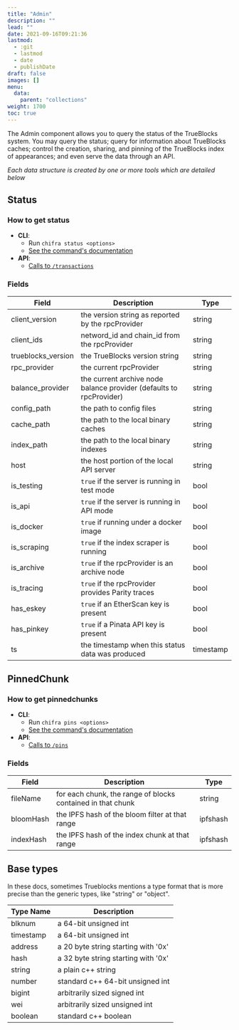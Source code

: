 ```yaml
---
title: "Admin"
description: ""
lead: ""
date: 2021-09-16T09:21:36
lastmod:
  - :git
  - lastmod
  - date
  - publishDate
draft: false
images: []
menu:
  data:
    parent: "collections"
weight: 1700
toc: true
---
```


The Admin component allows you to query the status of the TrueBlocks system. You may query the status; query for information about TrueBlocks caches; control the creation, sharing, and pinning of the TrueBlocks index of appearances; and even serve the data through an API.

_Each data structure is created by one or more tools which are detailed below_

## Status

<!-- TEXT ABOUT STATUS -->

### How to get status

- **CLI**:
  - Run `chifra status <options>`
  - [See the command's documentation](/docs/chifra/chaindata/#chifra-transactions)
- **API**:
  - [Calls to `/transactions`](/api#operation/chaindata-transactions)

### Fields

| Field | Description | Type |
|-------|-------------|------|
| client_version | the version string as reported by the rpcProvider | string |
| client_ids | netword_id and chain_id from the rpcProvider | string |
| trueblocks_version | the TrueBlocks version string | string |
| rpc_provider | the current rpcProvider | string |
| balance_provider | the current archive node balance provider (defaults to rpcProvider) | string |
| config_path | the path to config files | string |
| cache_path | the path to the local binary caches | string |
| index_path | the path to the local binary indexes | string |
| host | the host portion of the local API server | string |
| is_testing | `true` if the server is running in test mode | bool |
| is_api | `true` if the server is running in API mode | bool |
| is_docker | `true` if running under a docker image | bool |
| is_scraping | `true` if the index scraper is running | bool |
| is_archive | `true` if the rpcProvider is an archive node | bool |
| is_tracing | `true` if the rpcProvider provides Parity traces | bool |
| has_eskey | `true` if an EtherScan key is present | bool |
| has_pinkey | `true` if a Pinata API key is present | bool |
| ts | the timestamp when this status data was produced | timestamp |

## PinnedChunk

<!-- TEXT ABOUT PINNED CHUNKS -->

### How to get pinnedchunks

- **CLI**:
  - Run `chifra pins <options>`
  - [See the command's documentation](/docs/chifra/admin/#chifra-pins)
- **API**:
  - [Calls to `/pins`](/api#operation/admin-pins)

### Fields

| Field | Description | Type |
|-------|-------------|------|
| fileName | for each chunk, the range of blocks contained in that chunk | string |
| bloomHash | the IPFS hash of the bloom filter at that range | ipfshash |
| indexHash | the IPFS hash of the index chunk at that range | ipfshash |
## Base types

In these docs, sometimes Trueblocks mentions a type format that is more
precise than the generic types, like "string" or "object".

| Type Name | Description                         |
| --------- | ----------------------------------- |
| blknum    | a 64-bit unsigned int               |
| timestamp | a 64-bit unsigned int               |
| address   | a 20 byte string starting with '0x' |
| hash      | a 32 byte string starting with '0x' |
| string    | a plain c++ string                  |
| number    | standard c++ 64-bit unsigned int    |
| bigint    | arbitrarily sized signed int        |
| wei       | arbitrarily sized unsigned int      |
| boolean   | standard c++ boolean                |
